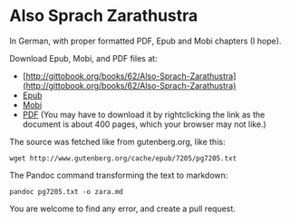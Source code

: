 # Also Sprach Zarathustra

In German, with proper formatted PDF, Epub and Mobi chapters (I hope). 

Download Epub, Mobi, and PDF files at:

* [http://gittobook.org/books/62/Also-Sprach-Zarathustra](http://gittobook.org/books/62/Also-Sprach-Zarathustra)
* [Epub](http://gittobook.org/downloads/62/Also-Sprach-Zarathustra.epub)
* [Mobi](http://gittobook.org/downloads/62/Also-Sprach-Zarathustra.mobi)
* [PDF](http://gittobook.org/downloads/62/Also-Sprach-Zarathustra.pdf) (You may have to download it by rightclicking the link as the document is about 400 pages, which your browser may not like.)

The source was fetched like from gutenberg.org, like this:

    wget http://www.gutenberg.org/cache/epub/7205/pg7205.txt

The Pandoc command transforming the text to markdown: 

    pandoc pg7205.txt -o zara.md

You are welcome to find any error, and create a pull request. 

